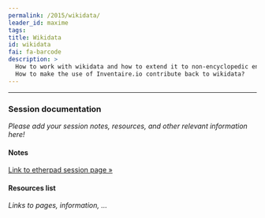 ```yaml
---
permalink: /2015/wikidata/
leader_id: maxime
tags: 
title: Wikidata
id: wikidata
fai: fa-barcode
description: >
  How to work with wikidata and how to extend it to non-encyclopedic entities? 
  How to make the use of Inventaire.io contribute back to wikidata?
---
```




<hr>

### Session documentation

*Please add your session notes, resources, and other relevant information here!*

#### Notes 

[Link to etherpad session page &raquo;](https://ouishare.etherpad.mozilla.org/oslabs15-wikidata)

#### Resources list

*Links to pages, information, ...*